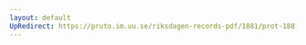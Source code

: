 ```yaml
---
layout: default
UpRedirect: https://pruto.im.uu.se/riksdagen-records-pdf/1881/prot-1881--ak--022/prot-1881--ak--022_034.pdf
---
```

